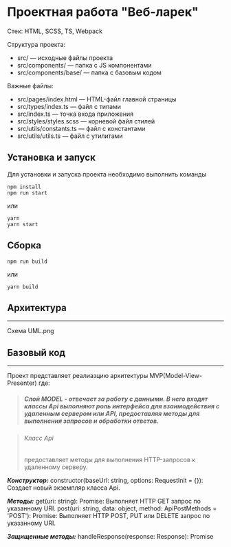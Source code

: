 # Проектная работа "Веб-ларек"

Стек: HTML, SCSS, TS, Webpack

Структура проекта:
- src/ — исходные файлы проекта
- src/components/ — папка с JS компонентами
- src/components/base/ — папка с базовым кодом

Важные файлы:
- src/pages/index.html — HTML-файл главной страницы
- src/types/index.ts — файл с типами
- src/index.ts — точка входа приложения
- src/styles/styles.scss — корневой файл стилей
- src/utils/constants.ts — файл с константами
- src/utils/utils.ts — файл с утилитами

## Установка и запуск
Для установки и запуска проекта необходимо выполнить команды

```
npm install
npm run start
```

или

```
yarn
yarn start
```
## Сборка

```
npm run build
```

или

```
yarn build
```

## Архитектура
___

Схема UML.png

## Базовый код
___
Проект представляет реалиазцию архитектуры MVP(Model-View-Presenter) где:

>##### *Слой MODEL* - отвечает за работу с данными. В него входят классы Api выполняют роль интерфейса для взаимодействия с удаленным сервером или API, предоставляя методы для выполнения запросов и обработки ответов.

>###### Класс Api
>предоставляет методы для выполнения HTTP-запросов к удаленному серверу.

***Конструктор:***
constructor(baseUrl: string, options: RequestInit = {}): Создает новый экземпляр класса Api.

***Методы:***
get(uri: string): Promise<object>: Выполняет HTTP GET запрос по указанному URI.
post(uri: string, data: object, method: ApiPostMethods = 'POST'): Promise<object>: Выполняет HTTP POST, PUT или DELETE запрос по указанному URI.

***Защищенные методы:***
handleResponse(response: Response): Promise<object>: Обрабатывает ответ от сервера и разрешает или отклоняет промис в зависимости от статуса ответа.

***Типы данных:***
ApiListResponse<Type>: Объект ответа от сервера, содержащий общее количество элементов и массив элементов указанного типа.
ApiPostMethods: Тип, представляющий поддерживаемые методы запроса ('POST', 'PUT' или 'DELETE').

> ###### Класс: AuctionAPI Расширяет функциональность базового класса Api.

***Конструктор:***
constructor(cdn: string, baseUrl: string, options?: RequestInit): Создает новый экземпляр класса AuctionAPI.

***Методы:***
getLotList(): Promise<IItem[]>: Получает список лотов с сервера.
orderLots(order: IOOrder): Promise<IOrderResult>: Отправляет заказ на сервер.

***Типы данных***
IItem: Структура данных лота.
IOOrder: Структура данных заказа.
IOrderResult: Структура данных результата заказа.

> ##### *Слой PRESENTER* - отвечает за управление бизнес-логикой и взаимодействием между моделью (Model) и представлением (View).

> ###### Абстрактный класс Model-
>Этот абстрактный класс предоставляет базовый функционал для моделей

Конструктор: Принимает частично заполненную модель (Partial<T>) и объект событий (events: IEvents). Копирует свойства из данных в текущий объект.
Метод emitChanges(event: string, payload?: object): Отправляет событие event с данными payload через объект событий.
Этот класс служит основой для создания конкретных моделей данных в приложении, обеспечивая им средства для управления своим состоянием и уведомления о своих изменениях

> ##### Класс EventEmitter - 
Реализует паттерн «Наблюдатель» и позволяет подписываться на события и уведомлять подписчиков
о наступлении события.
Класс имеет методы on ,  off ,  emit  — для подписки на событие, отписки от события и уведомления
подписчиков о наступлении события соответственно

> ##### Класс AppState Расширяет функциональность абстрактного базового класса Model - 
>включает в себя методы для обработки данных, валидации, управления состоянием приложения и выполнения действий в ответ на действия пользователя. Эти методы обрабатывают данные модели и принимают решения о том, какие действия следует выполнить в ответ на изменения состояния.

***Методы:***
+ setCatalog(items: IItem[]): void
Устанавливает каталог товаров приложения.
Принимает массив элементов каталога и создает экземпляры LotItem.
Излучает событие об изменении каталога.

+ addItemInBasket(items: LotItem): void
Добавляет товар в корзину покупок.

+ getIdOrder(): string[]
Возвращает массив идентификаторов товаров в корзине покупок.

+ deleteItemOrder(item: LotItem): void
Удаляет товар из корзины покупок.

+ clearBasket(): void
Очищает корзину покупок.

+ getTotal(): number
Возвращает общую стоимость товаров в корзине.

+ checkAddBasket(item: LotItem): boolean
Проверяет, добавлен ли товар в корзину покупок.

+ setOrderFieldPay(field: keyof IOrderForm, value: string): void
Устанавливает значение поля заказа оплаты и выполняет его валидацию.

+ setOrderField(field: keyof IOrderForm, value: string): void
Устанавливает значение поля заказа и выполняет его валидацию.

+ checkPay(data: PayButtons): string
Проверяет состояние кнопки оплаты и обновляет его при необходимости.

+ validateOrderPay(): boolean
Выполняет валидацию данных заказа оплаты и возвращает результат валидации.

+ validateOrder(): boolean
Выполняет валидацию данных заказа и возвращает результат валидации.

> ###### Класс LotItem Расширяет функциональность абстрактного базового класса Model -
>представляет отдельный товар в каталоге. Он содержит информацию о товаре и его текущем статусе в корзине. является важной частью структуры данных приложения, предоставляя информацию о каждом товаре и обеспечивая функциональность для управления ими


> ##### *Слой VIEW* - отвечает за отображение данных пользователю и за реагирование на действия пользователя

>##### Абстрактный класс Component - предоставляет базовый функционал для работы с компонентами пользовательского интерфейса.

Конструктор: Принимает корневой HTML-элемент контейнера, в котором будет размещен компонент. Выполняет общие инициализации.

***Методы***

+ toggleClass(element: HTMLElement, className: string, force?: boolean)
Переключает класс className у элемента element.

+ addClass(element: HTMLElement, className: string)
Добавляет класс className элементу element.

+ removeClass(element: HTMLElement, className: string)
Удаляет класс className у элемента element.

+ setText(element: HTMLElement, value: unknown)
Устанавливает текстовое содержимое элемента element.

+ setDisabled(element: HTMLElement, state: boolean)
Устанавливает состояние блокировки элемента element в зависимости от state.

+ setHidden(element: HTMLElement)
Скрывает элемент element.

+ setVisible(element: HTMLElement)
Отображает элемент element.

+ setImage(element: HTMLImageElement, src: string, alt?: string)
Устанавливает изображение с альтернативным текстом для элемента element.

+ render(data?: Partial<T>): HTMLElement
Метод для отображения компонента. Принимает данные с необязательными свойствами и возвращает корневой HTML-элемент компонента.


> ##### Класс Card - Расширяет функциональность абстрактного базового класса Component
Карточка товара для главной страницы Этот класс создает карточку товара на основе указанного HTML-шаблона. Он предназначен для использования на главной странице, где карточки товаров представляются в большом формате.

Конструктор: Принимает название блока (CSS-класс), контейнер (HTML-элемент) и действия (колбэк) для кнопки. Инициализирует свойства класса, представляющие элементы карточки.

***Методы:***

+ setId(value: string)
Устанавливает идентификатор для карточки.

+ getId(): string
Возвращает идентификатор карточки.

+ setTitle(value: string)
Устанавливает название товара.

+ setPrice(value: number)
Устанавливает цену товара.

+ setCategory(value: string)
Устанавливает категорию товара и цвет фона в соответствии с категорией.

+ setImage(value: string)
Устанавливает изображение товара.

+ setDescription(value: string | string[])
Устанавливает описание товара.

+ setCheckPrice(item: LotItem)
Проверяет наличие цены у товара и блокирует кнопку при ее отсутствии.

+ setSwitchButton(value: LotItem)
Изменяет текст кнопки в зависимости от статуса товара (добавлен в корзину или нет).

>##### Класс Page - Расширяет функциональность абстрактного базового класса Component
>Управляет основным окном страницы

***Методы:***

+ setCounter(value: number)
Устанавливает значение счетчика товаров в корзине.

+ setCatalog(items: HTMLElement[])
Добавляет карточки товаров на страницу из переданного массива HTML-элементов.

+ setLocked(value: boolean)
Блокирует или разблокирует прокрутку страницы.

> ##### Класс Basket - Расширяет функциональность абстрактного базового класса Component
> класс представляет корзину на странице, отображает список выбранных товаров, их общую стоимость и предоставляет кнопку для оформления заказа.

Конструктор: Принимает контейнер (HTML-элемент) и объект событий (EventEmitter). Инициализирует свойства класса, представляющие элементы корзины.

>Методы:

+ setItems(items: HTMLElement[])
Заменяет содержимое списка товаров в корзине на переданный массив HTML-элементов. Если корзина пуста, выводит сообщение "Корзина пуста".

+ setSelected(items: string[] | object[])
Устанавливает состояние кнопки оформления заказа в зависимости от выбранных товаров. Если выбран хотя бы один товар, кнопка доступна для нажатия, в противном случае кнопка блокируется.

+ setTotal(total: number)
Устанавливает общую стоимость товаров в корзине.

>##### Класс Modal - Расширяет функциональность абстрактного базового класса Component
представляет модальное окно на странице.

Конструктор: Принимает контейнер (HTML-элемент), объект событий (IEvents) и объект страницы (IPage). Инициализирует свойства класса, представляющие кнопку закрытия и содержимое модального окна. Устанавливает слушатели событий для кнопки закрытия и фона модального окна.

>Методы:

+ setContent(value: HTMLElement)
Заменяет содержимое модального окна на переданный HTML-элемент.

+ open()
Открывает модальное окно. Блокирует прокрутку основной страницы, добавляет класс для отображения модального окна и запускает событие "modal:open".

+ close()
Закрывает модальное окно. Если передан объект страницы, разблокирует прокрутку основной страницы, удаляет класс для скрытия модального окна, удаляет содержимое модального окна и запускает событие "modal:close".

+ render(data: IModalData): HTMLElement: Рендерит модальное окно с переданными данными, открывает его и возвращает его контейнер.

> ##### Класс Forma - Расширяет функциональность абстрактного базового класса Component
>спользуется для управления формами на веб-странице

>Методы:

+ onInputChange(field: keyof T, value: string)
Сообщает о том, что значение в инпуте было изменено, и запускает событие formName.field:change, передавая имя поля и его значение.

+ render(state?: Partial<T> & IFormState)
Рендерит состояние формы. Принимает частичное состояние формы и отображает его. Если состояние включает в себя данные об ошибках и валидности, отображает соответствующие изменения. Возвращает контейнер формы.

> ##### Класс Order является расширением класса Form
> предназначен для управления формой оформления заказа. Он предоставляет методы для установки значений полей телефона и электронной почты.

***Методы***

+ phone(value: string)
Устанавливает значение для поля телефона в форме заказа.

+ email(value: string)
Устанавливает значение для поля электронной почты в форме заказа.

> ##### Класс OrderPay является расширением класса Order
> предназначен для управления формой оформления заказа с возможностью выбора способа оплаты. Он добавляет функционал для обработки событий выбора способа оплаты.
